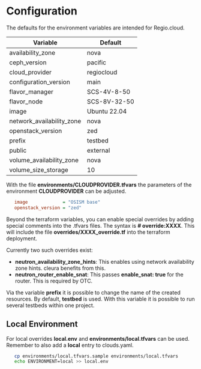 # Configuration

The defaults for the environment variables are intended for Regio.cloud.

**Variable**              |**Default**
--------------------------|-----------
availability_zone         |nova
ceph_version              |pacific
cloud_provider            |regiocloud
configuration_version     |main
flavor_manager            |SCS-4V-8-50
flavor_node               |SCS-8V-32-50
image                     |Ubuntu 22.04
network_availability_zone |nova
openstack_version         |zed
prefix                    |testbed
public                    |external
volume_availability_zone  |nova
volume_size_storage       |10

With the file **environments/CLOUDPROVIDER.tfvars** the parameters of the environment **CLOUDPROVIDER** can be adjusted.

```ini
   image             = "OSISM base"
   openstack_version = "zed"
```

Beyond the terraform variables, you can enable special overrides by adding special comments into the .tfvars files. The syntax is
**# override:XXXX**. This will include the file **overrides/XXXX_override.tf** into the terraform deployment.

Currently two such overrides exist:

* **neutron_availability_zone_hints**: This enables using network availability zone hints. cleura benefits from this.
* **neutron_router_enable_snat**: This passes **enable_snat: true** for the router. This is required by OTC.

Via the variable **prefix** it is possible to change the name of the created resources. By default, **testbed** is used. With
this variable it is possible to run several testbeds within one project.

## Local Environment

For local overrides **local.env** and **environments/local.tfvars** can be used. Remember to also add a **local** entry to
clouds.yaml.

```sh
   cp environments/local.tfvars.sample environments/local.tfvars
   echo ENVIRONMENT=local >> local.env
```
